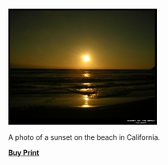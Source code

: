 [![A sunset on the beach](sunset-on-the-beach-700-1.jpg)](http://alexphotography.wordpress.com/2008/05/06/sunset-on-the-beach/sunset-on-the-beach-700/)

A photo of a sunset on the beach in California.

**[Buy Print](http://www.deviantart.com/print/43365/)**